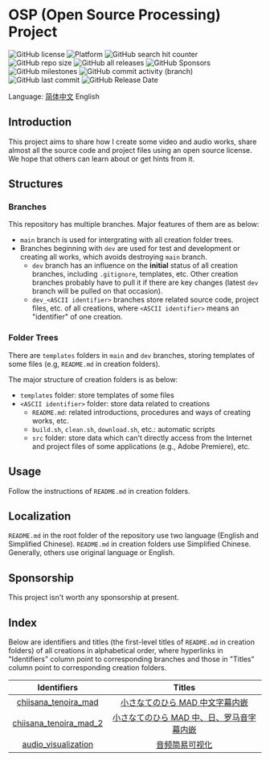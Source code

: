 # OSP (Open Source Processing) Project

![GitHub license](https://img.shields.io/github/license/LittleYe233/PersonalCreation?style=flat-square) ![Platform](https://img.shields.io/badge/platform-Windows%20|%20Linux%20|%20OS%20X-lightgrey?style=flat-square) ![GitHub search hit counter](https://img.shields.io/github/search/LittleYe233/PersonalCreation/main?style=flat-square&label=main%20hit%20counter&color=blueviolet) ![GitHub repo size](https://img.shields.io/github/repo-size/LittleYe233/PersonalCreation?style=flat-square&color=pink) ![GitHub all releases](https://img.shields.io/github/downloads/LittleYe233/PersonalCreation/total?style=flat-square) ![GitHub Sponsors](https://img.shields.io/github/sponsors/LittleYe233?style=flat-square) ![GitHub milestones](https://img.shields.io/github/milestones/all/LittleYe233/PersonalCreation?style=flat-square&color=red) ![GitHub commit activity (branch)](https://img.shields.io/github/commit-activity/w/LittleYe233/PersonalCreation/main?color=darkgreen&label=main%20commit%20activity&style=flat-square) ![GitHub last commit](https://img.shields.io/github/last-commit/LittleYe233/PersonalCreation?style=flat-square) ![GitHub Release Date](https://img.shields.io/github/release-date/LittleYe233/PersonalCreation?style=flat-square)

Language: [简体中文](/README.zh-chs.md) English

## Introduction

This project aims to share how I create some video and audio works, share almost all the source code and project files using an open source license. We hope that others can learn about or get hints from it.

## Structures

### Branches

This repository has multiple branches. Major features of them are as below:

- `main` branch is used for intergrating with all creation folder trees.
- Branches beginning with `dev` are used for test and development or creating all works, which avoids destroying `main` branch.
  - `dev` branch has an influence on the **initial** status of all creation branches, including `.gitignore`, templates, etc. Other creation branches probably have to pull it if there are key changes (latest `dev` branch will be pulled on that occasion).
  - `dev_<ASCII identifier>` branches store related source code, project files, etc. of all creations, where `<ASCII identifier>` means an "identifier" of one creation.

### Folder Trees

There are `templates` folders in `main` and `dev` branches, storing templates of some files (e.g, `README.md` in creation folders).

The major structure of creation folders is as below:

- `templates` folder: store templates of some files
- `<ASCII identifier>` folder: store data related to creations
  - `README.md`: related introductions, procedures and ways of creating works, etc.
  - `build.sh`, `clean.sh`, `download.sh`, etc.: automatic scripts
  - `src` folder: store data which can't directly access from the Internet and project files of some applications (e.g., Adobe Premiere), etc.

## Usage

Follow the instructions of `README.md` in creation folders.

## Localization

`README.md` in the root folder of the repository use two language (English and Simplified Chinese). `README.md` in creation folders use Simplified Chinese. Generally, others use original language or English.

## Sponsorship

This project isn't worth any sponsorship at present.

## Index

Below are identifiers and titles (the first-level titles of `README.md` in creation folders) of all creations in alphabetical order, where hyperlinks in "Identifiers" column point to corresponding branches and those in "Titles" column point to corresponding creation folders.

| Identifiers | Titles |
| :-: | :-: |
| [chiisana_tenoira_mad](https://github.com/LittleYe233/PersonalCreation/tree/dev_chiisana_tenohira_mad) | [小さなてのひら MAD 中文字幕内嵌](https://github.com/LittleYe233/PersonalCreation/tree/dev_chiisana_tenohira_mad/chiisana_tenohira_mad) |
| [chiisana_tenoira_mad_2](https://github.com/LittleYe233/PersonalCreation/tree/dev_chiisana_tenohira_mad_2) | [小さなてのひら MAD 中、日、罗马音字幕内嵌](https://github.com/LittleYe233/PersonalCreation/tree/dev_chiisana_tenohira_mad_2/chiisana_tenohira_mad_2) |
| [audio_visualization](https://github.com/LittleYe233/PersonalCreation/tree/dev_audio_visualization) | [音频简易可视化](https://github.com/LittleYe233/PersonalCreation/tree/dev_audio_visualization/audio_visualization) |